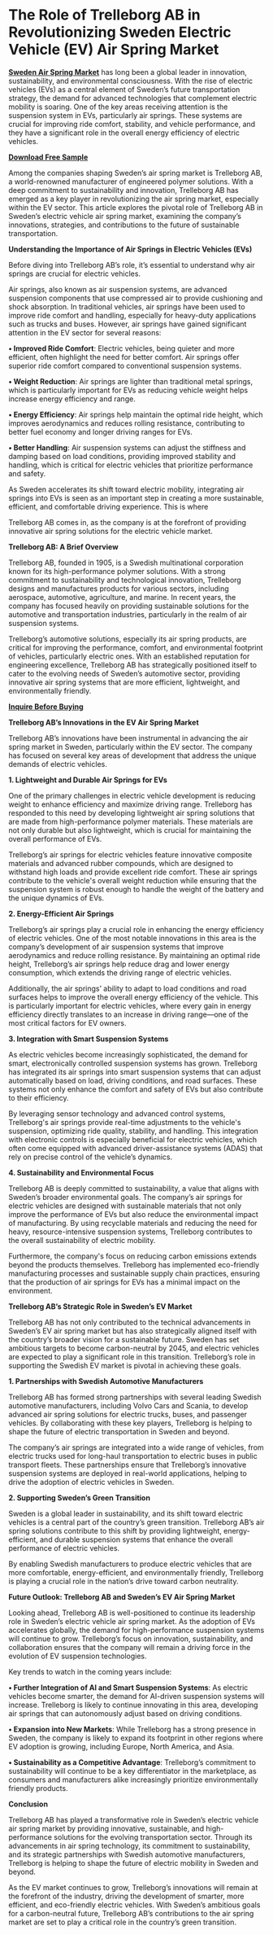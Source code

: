 # The Role of Trelleborg AB in Revolutionizing Sweden Electric Vehicle (EV) Air Spring Market

**[Sweden Air Spring Market](https://www.nextmsc.com/report/sweden-air-spring-market)** has long been a global leader in innovation, sustainability, and environmental consciousness. With the rise of electric vehicles (EVs) as a central element of Sweden’s future transportation strategy, the demand for advanced technologies that complement electric mobility is soaring. One of the key areas receiving attention is the suspension system in EVs, particularly air springs. These systems are crucial for improving ride comfort, stability, and vehicle performance, and they have a significant role in the overall energy efficiency of electric vehicles.

**[Download Free Sample](https://www.nextmsc.com/sweden-air-spring-market/request-sample)**

Among the companies shaping Sweden’s air spring market is Trelleborg AB, a world-renowned manufacturer of engineered polymer solutions. With a deep commitment to sustainability and innovation, Trelleborg AB has emerged as a key player in revolutionizing the air spring market, especially within the EV sector. This article explores the pivotal role of Trelleborg AB in Sweden’s electric vehicle air spring market, examining the company’s innovations, strategies, and contributions to the future of sustainable transportation.

**Understanding the Importance of Air Springs in Electric Vehicles (EVs)**

Before diving into Trelleborg AB’s role, it’s essential to understand why air springs are crucial for electric vehicles.

Air springs, also known as air suspension systems, are advanced suspension components that use compressed air to provide cushioning and shock absorption. In traditional vehicles, air springs have been used to improve ride comfort and handling, especially for heavy-duty applications such as trucks and buses. However, air springs have gained significant attention in the EV sector for several reasons:

**•	Improved Ride Comfort**: Electric vehicles, being quieter and more efficient, often highlight the need for better comfort. Air springs offer superior ride comfort compared to conventional suspension systems.

**•	Weight Reduction**: Air springs are lighter than traditional metal springs, which is particularly important for EVs as reducing vehicle weight helps increase energy efficiency and range.

**•	Energy Efficiency**: Air springs help maintain the optimal ride height, which improves aerodynamics and reduces rolling resistance, contributing to better fuel economy and longer driving ranges for EVs.

**•	Better Handling**: Air suspension systems can adjust the stiffness and damping based on load conditions, providing improved stability and handling, which is critical for electric vehicles that prioritize performance and safety.

As Sweden accelerates its shift toward electric mobility, integrating air springs into EVs is seen as an important step in creating a more sustainable, efficient, and comfortable driving experience. This is where 

Trelleborg AB comes in, as the company is at the forefront of providing innovative air spring solutions for the electric vehicle market.

**Trelleborg AB: A Brief Overview**

Trelleborg AB, founded in 1905, is a Swedish multinational corporation known for its high-performance polymer solutions. With a strong commitment to sustainability and technological innovation, Trelleborg designs and manufactures products for various sectors, including aerospace, automotive, agriculture, and marine. In recent years, the company has focused heavily on providing sustainable solutions for the automotive and transportation industries, particularly in the realm of air suspension systems.

Trelleborg’s automotive solutions, especially its air spring products, are critical for improving the performance, comfort, and environmental footprint of vehicles, particularly electric ones. With an established reputation for engineering excellence, Trelleborg AB has strategically positioned itself to cater to the evolving needs of Sweden’s automotive sector, providing innovative air spring systems that are more efficient, lightweight, and environmentally friendly.

**[Inquire Before Buying](https://www.nextmsc.com/sweden-air-spring-market/inquire-before-buying)**

**Trelleborg AB’s Innovations in the EV Air Spring Market**

Trelleborg AB’s innovations have been instrumental in advancing the air spring market in Sweden, particularly within the EV sector. The company has focused on several key areas of development that address the unique demands of electric vehicles.

**1. Lightweight and Durable Air Springs for EVs**

One of the primary challenges in electric vehicle development is reducing weight to enhance efficiency and maximize driving range. Trelleborg has responded to this need by developing lightweight air spring solutions that are made from high-performance polymer materials. These materials are not only durable but also lightweight, which is crucial for maintaining the overall performance of EVs.

Trelleborg’s air springs for electric vehicles feature innovative composite materials and advanced rubber compounds, which are designed to withstand high loads and provide excellent ride comfort. These air springs contribute to the vehicle's overall weight reduction while ensuring that the suspension system is robust enough to handle the weight of the battery and the unique dynamics of EVs.

**2. Energy-Efficient Air Springs**

Trelleborg’s air springs play a crucial role in enhancing the energy efficiency of electric vehicles. One of the most notable innovations in this area is the company’s development of air suspension systems that improve aerodynamics and reduce rolling resistance. By maintaining an optimal ride height, Trelleborg’s air springs help reduce drag and lower energy consumption, which extends the driving range of electric vehicles.

Additionally, the air springs’ ability to adapt to load conditions and road surfaces helps to improve the overall energy efficiency of the vehicle. This is particularly important for electric vehicles, where every gain in energy efficiency directly translates to an increase in driving range—one of the most critical factors for EV owners.

**3. Integration with Smart Suspension Systems**

As electric vehicles become increasingly sophisticated, the demand for smart, electronically controlled suspension systems has grown. Trelleborg has integrated its air springs into smart suspension systems that can adjust automatically based on load, driving conditions, and road surfaces. These systems not only enhance the comfort and safety of EVs but also contribute to their efficiency.

By leveraging sensor technology and advanced control systems, Trelleborg's air springs provide real-time adjustments to the vehicle's suspension, optimizing ride quality, stability, and handling. This integration with electronic controls is especially beneficial for electric vehicles, which often come equipped with advanced driver-assistance systems (ADAS) that rely on precise control of the vehicle’s dynamics.

**4. Sustainability and Environmental Focus**

Trelleborg AB is deeply committed to sustainability, a value that aligns with Sweden’s broader environmental goals. The company’s air springs for electric vehicles are designed with sustainable materials that not only improve the performance of EVs but also reduce the environmental impact of manufacturing. By using recyclable materials and reducing the need for heavy, resource-intensive suspension systems, Trelleborg contributes to the overall sustainability of electric mobility.

Furthermore, the company's focus on reducing carbon emissions extends beyond the products themselves. Trelleborg has implemented eco-friendly manufacturing processes and sustainable supply chain practices, ensuring that the production of air springs for EVs has a minimal impact on the environment.

**Trelleborg AB’s Strategic Role in Sweden’s EV Market**

Trelleborg AB has not only contributed to the technical advancements in Sweden’s EV air spring market but has also strategically aligned itself with the country’s broader vision for a sustainable future. Sweden has set ambitious targets to become carbon-neutral by 2045, and electric vehicles are expected to play a significant role in this transition. Trelleborg’s role in supporting the Swedish EV market is pivotal in achieving these goals.

**1. Partnerships with Swedish Automotive Manufacturers**

Trelleborg AB has formed strong partnerships with several leading Swedish automotive manufacturers, including Volvo Cars and Scania, to develop advanced air spring solutions for electric trucks, buses, and passenger vehicles. By collaborating with these key players, Trelleborg is helping to shape the future of electric transportation in Sweden and beyond.

The company’s air springs are integrated into a wide range of vehicles, from electric trucks used for long-haul transportation to electric buses in public transport fleets. These partnerships ensure that Trelleborg’s innovative suspension systems are deployed in real-world applications, helping to drive the adoption of electric vehicles in Sweden.

**2. Supporting Sweden’s Green Transition**

Sweden is a global leader in sustainability, and its shift toward electric vehicles is a central part of the country’s green transition. Trelleborg AB’s air spring solutions contribute to this shift by providing lightweight, energy-efficient, and durable suspension systems that enhance the overall performance of electric vehicles.

By enabling Swedish manufacturers to produce electric vehicles that are more comfortable, energy-efficient, and environmentally friendly, Trelleborg is playing a crucial role in the nation’s drive toward carbon neutrality.

**Future Outlook: Trelleborg AB and Sweden’s EV Air Spring Market**

Looking ahead, Trelleborg AB is well-positioned to continue its leadership role in Sweden’s electric vehicle air spring market. As the adoption of EVs accelerates globally, the demand for high-performance suspension systems will continue to grow. Trelleborg’s focus on innovation, sustainability, and collaboration ensures that the company will remain a driving force in the evolution of EV suspension technologies.

Key trends to watch in the coming years include:

**•	Further Integration of AI and Smart Suspension Systems**: As electric vehicles become smarter, the demand for AI-driven suspension systems will increase. Trelleborg is likely to continue innovating in this area, developing air springs that can autonomously adjust based on driving conditions.

**•	Expansion into New Markets**: While Trelleborg has a strong presence in Sweden, the company is likely to expand its footprint in other regions where EV adoption is growing, including Europe, North America, and Asia.

**•	Sustainability as a Competitive Advantage**: Trelleborg’s commitment to sustainability will continue to be a key differentiator in the marketplace, as consumers and manufacturers alike increasingly prioritize environmentally friendly products.

**Conclusion**

Trelleborg AB has played a transformative role in Sweden’s electric vehicle air spring market by providing innovative, sustainable, and high-performance solutions for the evolving transportation sector. Through its advancements in air spring technology, its commitment to sustainability, and its strategic partnerships with Swedish automotive manufacturers, Trelleborg is helping to shape the future of electric mobility in Sweden and beyond.

As the EV market continues to grow, Trelleborg’s innovations will remain at the forefront of the industry, driving the development of smarter, more efficient, and eco-friendly electric vehicles. With Sweden’s ambitious goals for a carbon-neutral future, Trelleborg AB’s contributions to the air spring market are set to play a critical role in the country’s green transition.
